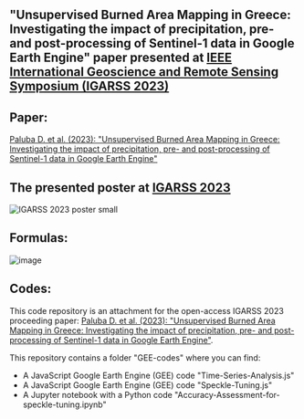 ## "Unsupervised Burned Area Mapping in Greece: Investigating the impact of precipitation, pre- and post-processing of Sentinel-1 data in Google Earth Engine" paper presented at [IEEE International Geoscience and Remote Sensing Symposium (IGARSS 2023)](https://2023.ieeeigarss.org/)

## Paper: 
[Paluba D. et al. (2023): "Unsupervised Burned Area Mapping in Greece: Investigating the impact of precipitation, pre- and post-processing of Sentinel-1 data in Google Earth Engine"](https://ieeexplore.ieee.org/document/10283130) 

## The presented poster at [IGARSS 2023](https://2023.ieeeigarss.org/)
![IGARSS 2023 poster small](https://github.com/palubad/S1BAM-IGARSS-2023/assets/33784015/a05e1bf8-eb6c-4800-b3e9-49123ae9f4ea)


## Formulas:
![image](https://github.com/palubad/S1BAM-IGARSS-2023/assets/33784015/9dfdf4f0-d6ca-4149-a7e5-827af9c361a6)

## Codes:
This code repository is an attachment for the open-access IGARSS 2023 proceeding paper: [Paluba D. et al. (2023): "Unsupervised Burned Area Mapping in Greece: Investigating the impact of precipitation, pre- and post-processing of Sentinel-1 data in Google Earth Engine"](https://ieeexplore.ieee.org/document/10283130). 


</b> This repository contains a folder "GEE-codes" where you can find:
  - A JavaScript Google Earth Engine (GEE) code "Time-Series-Analysis.js" 
  - A JavaScript Google Earth Engine (GEE) code "Speckle-Tuning.js" 
  - A Jupyter notebook with a Python code "Accuracy-Assessment-for-speckle-tuning.ipynb"  
